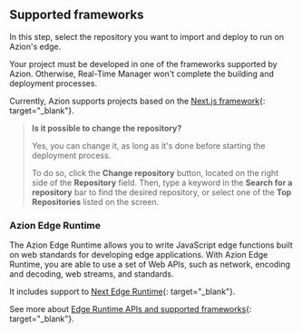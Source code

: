 ## Supported frameworks

In this step, select the repository you want to import and deploy to run on Azion's edge.

Your project must be developed in one of the frameworks supported by Azion. Otherwise, Real-Time Manager won't complete the building and deployment processes.

Currently, Azion supports projects based on the [Next.js framework](https://www.azion.com/en/documentation/products/edge-application/edge-functions/runtime-api/supported-frameworks/nextjs/){: target="_blank"}.

> **Is it possible to change the repository?**
> 
> Yes, you can change it, as long as it's done before starting the deployment process.
> 
> To do so, click the **Change repository** button, located on the right side of the **Repository** field. Then, type a keyword in the **Search for a repository** bar to find the desired repository, or select one of the **Top Repositories** listed on the screen.

### Azion Edge Runtime

The Azion Edge Runtime allows you to write JavaScript edge functions built on web standards for developing edge applications. With Azion Edge Runtime, you are able to use a set of Web APIs, such as network, encoding and decoding, web streams, and standards.

It includes support to [Next Edge Runtime](https://nextjs.org/docs/api-reference/edge-runtime){: target="_blank"}. 

See more about [Edge Runtime APIs and supported frameworks](https://www.azion.com/en/documentation/products/edge-application/edge-functions/runtime/overview/){: target="_blank"}.
